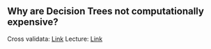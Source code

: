 
## Why are Decision Trees not computationally expensive?
Cross validata: [Link](https://stats.stackexchange.com/questions/294033/why-are-decision-trees-not-computationally-expensive)
Lecture: [Link](https://people.cs.umass.edu/~domke/courses/sml2010/08trees.pdf)